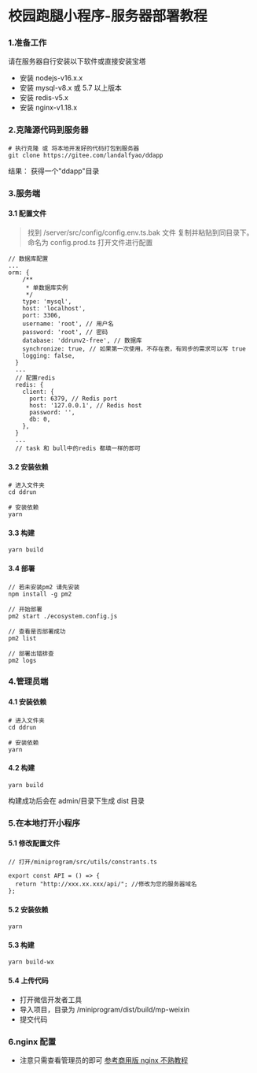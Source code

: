 # 校园跑腿小程序-服务器部署教程

### 1.准备工作

请在服务器自行安装以下软件或直接安装宝塔

- 安装 nodejs-v16.x.x
- 安装 mysql-v8.x 或 5.7 以上版本
- 安装 redis-v5.x
- 安装 nginx-v1.18.x

### 2.克隆源代码到服务器

```
# 执行克隆 或 将本地开发好的代码打包到服务器
git clone https://gitee.com/landalfyao/ddapp
```

结果：
获得一个"ddapp"目录

### 3.服务端

#### 3.1 配置文件

> 找到 /server/src/config/config.env.ts.bak 文件 复制并粘贴到同目录下。命名为 config.prod.ts 打开文件进行配置

```
// 数据库配置
...
orm: {
    /**
     * 单数据库实例
     */
    type: 'mysql',
    host: 'localhost',
    port: 3306,
    username: 'root', // 用户名
    password: 'root', // 密码
    database: 'ddrunv2-free', // 数据库
    synchronize: true, // 如果第一次使用，不存在表，有同步的需求可以写 true
    logging: false,
  }
  ...
  // 配置redis
  redis: {
    client: {
      port: 6379, // Redis port
      host: '127.0.0.1', // Redis host
      password: '',
      db: 0,
    },
  }
  ...
  // task 和 bull中的redis 都填一样的即可
```

#### 3.2 安装依赖

```
# 进入文件夹
cd ddrun

# 安装依赖
yarn
```

#### 3.3 构建

```
yarn build
```

#### 3.4 部署

```
// 若未安装pm2 请先安装
npm install -g pm2

// 开始部署
pm2 start ./ecosystem.config.js

// 查看是否部署成功
pm2 list

// 部署出错排查
pm2 logs
```

### 4.管理员端

#### 4.1 安装依赖

```
# 进入文件夹
cd ddrun

# 安装依赖
yarn
```

#### 4.2 构建

```
yarn build
```

构建成功后会在 admin/目录下生成 dist 目录

### 5.在本地打开小程序

#### 5.1 修改配置文件

```
// 打开/miniprogram/src/utils/constrants.ts

export const API = () => {
  return "http://xxx.xx.xxx/api/"; //修改为您的服务器域名
};
```

#### 5.2 安装依赖

```
yarn
```

#### 5.3 构建

```
yarn build-wx
```

#### 5.4 上传代码

- 打开微信开发者工具
- 导入项目，目录为 /miniprogram/dist/build/mp-weixin
- 提交代码

### 6.nginx 配置

- 注意只需查看管理员的即可
  [参考商用版 nginx 不熟教程](https://v0lxla43d1n.feishu.cn/wiki/wikcnu4pnYxBFoFwy2A7AYF6yBf)
